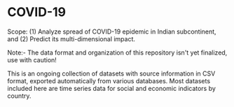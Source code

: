 # COVID-19

Scope: 
(1) Analyze spread of COVID-19 epidemic in Indian subcontinent, and 
(2) Predict its multi-dimensional impact.

Note:- The data format and organization of this repository isn't yet finalized, use with caution!

This is an ongoing collection of datasets with source information in CSV format, exported automatically from various databases. Most datasets included here are time series data for social and economic indicators by country.
